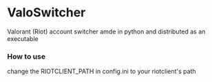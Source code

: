 # ValoSwitcher
Valorant (Riot) account switcher amde in python and distributed as an executable

### How to use
change the RIOTCLIENT_PATH in config.ini to your riotclient's path
